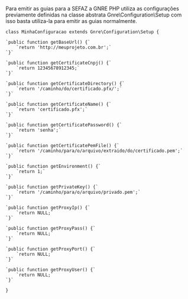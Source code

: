 Para emitir as guias para a SEFAZ a GNRE PHP utiliza as configurações previamente definidas na classe abstrata Gnre\Configuration\Setup com isso basta utiliza-la para emitir as guias normalmente. 

`class MinhaConfiguracao extends Gnre\Configuration\Setup {`

    `public function getBaseUrl() {`
        `return 'http://meuprojeto.com.br';`
    `}`

    `public function getCertificateCnpj() {`
        `return 12345678912345;`
    `}`

    `public function getCertificateDirectory() {`
        `return '/caminho/do/certificado.pfx/';`
    `}`

    `public function getCertificateName() {`
        `return 'certificado.pfx';`
    `}`

    `public function getCertificatePassword() {`
        `return 'senha';`
    `}`

    `public function getCertificatePemFile() {`
        `return '/caminho/para/o/arquivo/extraido/do/certificado.pem';`
    `}`

    `public function getEnvironment() {`
        `return 1;`
    `}`

    `public function getPrivateKey() {`
        `return '/caminho/para/o/arquivo/privado.pem';`
    `}`

    `public function getProxyIp() {`
        `return NULL;`
    `}`

    `public function getProxyPass() {`
        `return NULL;`
    `}`

    `public function getProxyPort() {`
        `return NULL;`
    `}`

    `public function getProxyUser() {`
        `return NULL;`
    `}`

`}`